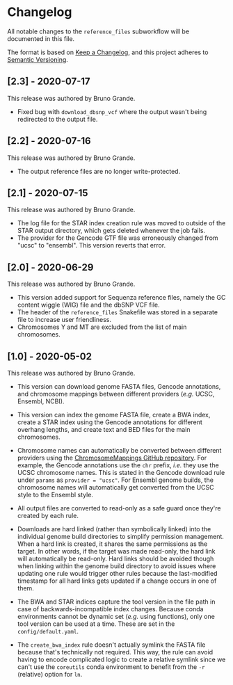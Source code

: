 # Changelog

All notable changes to the `reference_files` subworkflow will be documented in this file.

The format is based on [Keep a Changelog](https://keepachangelog.com/en/1.0.0/),
and this project adheres to [Semantic Versioning](https://semver.org/spec/v2.0.0.html).

## [2.3] - 2020-07-17

This release was authored by Bruno Grande.

- Fixed bug with `download_dbsnp_vcf` where the output wasn't being redirected to the output file.

## [2.2] - 2020-07-16

This release was authored by Bruno Grande.

- The output reference files are no longer write-protected. 

## [2.1] - 2020-07-15

This release was authored by Bruno Grande.

- The log file for the STAR index creation rule was moved to outside of the STAR output directory, which gets deleted whenever the job fails.
- The provider for the Gencode GTF file was erroneously changed from "ucsc" to "ensembl". This version reverts that error. 

## [2.0] - 2020-06-29

This release was authored by Bruno Grande.

- This version added support for Sequenza reference files, namely the GC content wiggle (WIG) file and the dbSNP VCF file.
- The header of the `reference_files` Snakefile was stored in a separate file to increase user friendliness.
- Chromosomes Y and MT are excluded from the list of main chromosomes.

## [1.0] - 2020-05-02

This release was authored by Bruno Grande.

- This version can download genome FASTA files, Gencode annotations, and chromosome mappings between different providers (_e.g._ UCSC, Ensembl, NCBI).

- This version can index the genome FASTA file, create a BWA index, create a STAR index using the Gencode annotations for different overhang lengths, and create text and BED files for the main chromosomes.

- Chromosome names can automatically be converted between different providers using the [ChromosomeMappings GitHub repository](https://github.com/BrunoGrandePhD/ChromosomeMappings). For example, the Gencode annotations use the `chr` prefix, _i.e._ they use the UCSC chromosome names. This is stated in the Gencode download rule under `params` as `provider = "ucsc"`. For Ensembl genome builds, the chromosome names will automatically get converted from the UCSC style to the Ensembl style.

- All output files are converted to read-only as a safe guard once they're created by each rule.

- Downloads are hard linked (rather than symbolically linked) into the individual genome build directories to simplify permission management. When a hard link is created, it shares the same permissions as the target. In other words, if the target was made read-only, the hard link will automatically be read-only. Hard links should be avoided though when linking within the genome build directory to avoid issues where updating one rule would trigger other rules because the last-modified timestamp for all hard links gets updated if a change occurs in one of them. 

- The BWA and STAR indices capture the tool version in the file path in case of backwards-incompatible index changes. Because conda environments cannot be dynamic set (_e.g._ using functions), only one tool version can be used at a time. These are set in the `config/default.yaml`.

- The `create_bwa_index` rule doesn't actually symlink the FASTA file because that's technically not required. This way, the rule can avoid having to encode complicated logic to create a relative symlink since we can't use the `coreutils` conda environment to benefit from the `-r` (relative) option for `ln`. 
